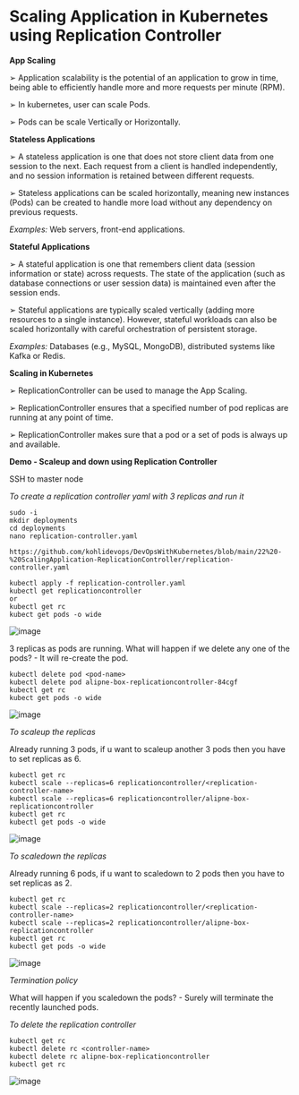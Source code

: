 # Scaling Application in Kubernetes using Replication Controller

**App Scaling**

➢ Application scalability is the potential of an application to grow in time, being able to efficiently handle more and more requests per minute (RPM).

➢ In kubernetes, user can scale Pods.

➢ Pods can be scale Vertically or Horizontally.

**Stateless Applications**

➢ A stateless application is one that does not store client data from one session to the next. Each request from a client is handled independently, and no session information is retained between different requests.

➢ Stateless applications can be scaled horizontally, meaning new instances (Pods) can be created to handle more load without any dependency on previous requests.

_Examples:_ Web servers, front-end applications.

**Stateful Applications**

➢ A stateful application is one that remembers client data (session information or state) across requests. The state of the application (such as database connections or user session data) is maintained even after the session ends.

➢ Stateful applications are typically scaled vertically (adding more resources to a single instance). However, stateful workloads can also be scaled horizontally with careful orchestration of persistent storage.

_Examples:_ Databases (e.g., MySQL, MongoDB), distributed systems like Kafka or Redis.

**Scaling in Kubernetes**

➢ ReplicationController can be used to manage the App Scaling.

➢ ReplicationController ensures that a specified number of pod replicas are running at any point of time.

➢ ReplicationController makes sure that a pod or a set of pods is always up and available.

**Demo - Scaleup and down using Replication Controller**

SSH to master node

_To create a replication controller yaml with 3 replicas and run it_

```
sudo -i
mkdir deployments
cd deployments
nano replication-controller.yaml

https://github.com/kohlidevops/DevOpsWithKubernetes/blob/main/22%20-%20ScalingApplication-ReplicationController/replication-controller.yaml

kubectl apply -f replication-controller.yaml
kubectl get replicationcontroller
or
kubectl get rc
kubect get pods -o wide
```

![image](https://github.com/user-attachments/assets/0944e69f-5a03-4d08-b89e-a3479b363ba3)

3 replicas as pods are running. What will happen if we delete any one of the pods? - It will re-create the pod.

```
kubectl delete pod <pod-name>
kubectl delete pod alipne-box-replicationcontroller-84cgf
kubectl get rc
kubect get pods -o wide
```

![image](https://github.com/user-attachments/assets/7f552bf0-977f-44af-83ea-7254b29e58fe)

_To scaleup the replicas_

Already running 3 pods, if u want to scaleup another 3 pods then you have to set replicas as 6.

```
kubectl get rc
kubectl scale --replicas=6 replicationcontroller/<replication-controller-name>
kubectl scale --replicas=6 replicationcontroller/alipne-box-replicationcontroller
kubectl get rc
kubectl get pods -o wide
```

![image](https://github.com/user-attachments/assets/ef6c0339-a0ed-4d51-ad6c-e4da58231868)

_To scaledown the replicas_

Already running 6 pods, if u want to scaledown to 2 pods then you have to set replicas as 2.

```
kubectl get rc
kubectl scale --replicas=2 replicationcontroller/<replication-controller-name>
kubectl scale --replicas=2 replicationcontroller/alipne-box-replicationcontroller
kubectl get rc
kubectl get pods -o wide
```

![image](https://github.com/user-attachments/assets/4677b107-c932-4f9e-9ca8-ef7e3bca9b96)

_Termination policy_

What will happen if you scaledown the pods? - Surely will terminate the recently launched pods.

_To delete the replication controller_

```
kubectl get rc
kubectl delete rc <controller-name>
kubectl delete rc alipne-box-replicationcontroller
kubectl get rc
```

![image](https://github.com/user-attachments/assets/29f107f0-be08-4fef-acf7-e347dfab1786)
